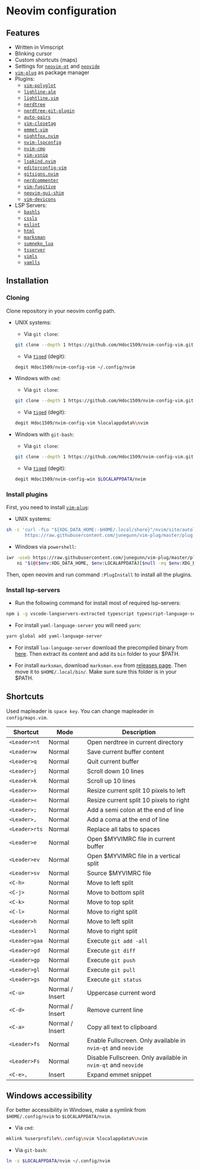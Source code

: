 # Neovim configuration

## Features

- Written in Vimscript
- Blinking cursor
- Custom shortcuts (maps)
- Settings for [`neovim-qt`](https://github.com/equalsraf/neovim-qt) and [`neovide`](https://github.com/neovide/neovide)
- [`vim-plug`](https://github.com/junegunn/vim-plug) as package manager
- Plugins:
  - [`vim-polyglot`](https://github.com/sheerun/vim-polyglot)
  - [`lighline-ale`](https://github.com/maximbaz/lightline-ale)
  - [`lightline.vim`](https://github.com/itchyny/lightline.vim)
  - [`nerdtree`](https://github.com/scrooloose/nerdtree-project-plugin)
  - [`nerdtree-git-plugin`](https://github.com/Xuyuanp/nerdtree-git-plugin)
  - [`auto-pairs`](https://github.com/jiangmiao/auto-pairs)
  - [`vim-closetag`](https://github.com/alvan/vim-closetag)
  - [`emmet-vim`](https://github.com/mattn/emmet-vim)
  - [`nightfox.nvim`](https://github.com/EdenEast/nightfox.nvim)
  - [`nvim-lspconfig`](https://github.com/neovim/nvim-lspconfig)
  - [`nvim-cmp`](https://github.com/hrsh7th/nvim-cmp/)
  - [`vim-vsnip`](https://github.com/hrsh7th/vim-vsnip)
  - [`lspkind.nvim`](https://github.com/onsails/lspkind.nvim)
  - [`editorconfig-vim`](https://github.com/editorconfig/editorconfig-vim)
  - [`gitsigns.nvim`](https://github.com/lewis6991/gitsigns.nvim)
  - [`nerdcommenter`](https://github.com/scrooloose/nerdcommenter)
  - [`vim-fugitive`](https://github.com/tpope/vim-fugitive)
  - [`neovim-gui-shim`](https://github.com/equalsraf/neovim-gui-shim)
  - [`vim-devicons`](https://github.com/ryanoasis/vim-devicons)
- LSP Servers:
  - [`bashls`](https://github.com/neovim/nvim-lspconfig/blob/master/doc/server_configurations.md#bashls)
  - [`cssls`](https://github.com/neovim/nvim-lspconfig/blob/master/doc/server_configurations.md#cssls)
  - [`eslint`](https://github.com/neovim/nvim-lspconfig/blob/master/doc/server_configurations.md#eslint)
  - [`html`](https://github.com/neovim/nvim-lspconfig/blob/master/doc/server_configurations.md#html)
  - [`marksman`](https://github.com/neovim/nvim-lspconfig/blob/master/doc/server_configurations.md#marksman)
  - [`sumneko_lua`](https://github.com/neovim/nvim-lspconfig/blob/master/doc/server_configurations.md#sumneko_lua)
  - [`tsserver`](https://github.com/neovim/nvim-lspconfig/blob/master/doc/server_configurations.md#tsserver)
  - [`vimls`](https://github.com/neovim/nvim-lspconfig/blob/master/doc/server_configurations.md#vimls)
  - [`yamlls`](https://github.com/neovim/nvim-lspconfig/blob/master/doc/server_configurations.md#yamlls)

## Installation

### Cloning

Clone repository in your neovim config path.

- UNIX systems:

    - Via `git clone`:

    ```sh
    git clone --depth 1 https://github.com/Hdoc1509/nvim-config-vim.git ~/.config/nvim
    ```

    - Via [`tiged`](https://github.com/tiged/tiged) (degit):

    ```sh
    degit Hdoc1509/nvim-config-vim ~/.config/nvim
    ```

- Windows with `cmd`:

    - Via `git clone`:

    ```sh
    git clone --depth 1 https://github.com/Hdoc1509/nvim-config-vim.git %localappdata%\nvim
    ```

    - Via [`tiged`](https://github.com/tiged/tiged) (degit):

    ```sh
    degit Hdoc1509/nvim-config-vim %localappdata%\nvim
    ```

- Windows with `git-bash`:

    - Via `git clone`:

    ```sh
    git clone --depth 1 https://github.com/Hdoc1509/nvim-config-vim.git $LOCALAPPDATA/nvim
    ```

    - Via [`tiged`](https://github.com/tiged/tiged) (degit):

    ```sh
    degit Hdoc1509/nvim-config-win $LOCALAPPDATA/nvim
    ```

### Install plugins

First, you need to install [`vim-plug`](https://github.com/junegunn/vim-plug):

- UNIX systems:

```sh
sh -c 'curl -fLo "${XDG_DATA_HOME:-$HOME/.local/share}"/nvim/site/autoload/plug.vim --create-dirs \
       https://raw.githubusercontent.com/junegunn/vim-plug/master/plug.vim'
```

- Windows via `powershell`:

```sh
iwr -useb https://raw.githubusercontent.com/junegunn/vim-plug/master/plug.vim |`
    ni "$(@($env:XDG_DATA_HOME, $env:LOCALAPPDATA)[$null -eq $env:XDG_DATA_HOME])/nvim-data/site/autoload/plug.vim" -Force
```

Then, open neovim and run command `:PlugInstall` to install all the plugins.

### Install lsp-servers

- Run the following command for install most of required lsp-servers:

```sh
npm i -g vscode-langservers-extracted typescript typescript-language-server vim-language-server bash-language-server
```

- For install `yaml-language-server` you will need `yarn`:

```sh
yarn global add yaml-language-server
```

- For install `lua-language-server` download the precompiled binary from [here](https://github.com/sumneko/lua-language-server/releases). Then extract its content and add its `bin` folder to your $PATH.

- For install `marksman`, download `marksman.exe` from [releases page](https://github.com/artempyanykh/marksman/releases). Then move it to `$HOME/.local/bin/`. Make sure sure this folder is in your $PATH.

## Shortcuts

Used mapleader is `space key`. You can change mapleader in `config/maps.vim`.

| Shortcut      | Mode            | Description                                                   |
|---------------|-----------------|---------------------------------------------------------------|
| `<Leader>nt`  | Normal          | Open nerdtree in current directory                            |
| `<Leader>w`   | Normal          | Save current buffer content                                   |
| `<Leader>q`   | Normal          | Quit current buffer                                           |
| `<Leader>j`   | Normal          | Scroll down 10 lines                                          |
| `<Leader>k`   | Normal          | Scroll up 10 lines                                            |
| `<Leader>>`   | Normal          | Resize current split 10 pixels to left                        |
| `<Leader><`   | Normal          | Resize current split 10 pixels to right                       |
| `<Leader>;`   | Normal          | Add a semi colon at the end of line                           |
| `<Leader>,`   | Normal          | Add a coma at the end of line                                 |
| `<Leader>rts` | Normal          | Replace all tabs to spaces                                    |
| `<Leader>e`   | Normal          | Open $MYVIMRC file in current buffer                          |
| `<Leader>ev`  | Normal          | Open $MYVIMRC file in a vertical split                        |
| `<Leader>sv`  | Normal          | Source $MYVIMRC file                                          |
| `<C-h>`       | Normal          | Move to left split                                            |
| `<C-j>`       | Normal          | Move to bottom split                                          |
| `<C-k>`       | Normal          | Move to top split                                             |
| `<C-l>`       | Normal          | Move to right split                                           |
| `<Leader>h`   | Normal          | Move to left split                                            |
| `<Leader>l`   | Normal          | Move to right split                                           |
| `<Leader>gaa` | Normal          | Execute `git add -all`                                        |
| `<Leader>gd`  | Normal          | Execute `git diff`                                            |
| `<Leader>gp`  | Normal          | Execute `git push`                                            |
| `<Leader>gl`  | Normal          | Execute `git pull`                                            |
| `<Leader>gs`  | Normal          | Execute `git status`                                          |
| `<C-u>`       | Normal / Insert | Uppercase current word                                        |
| `<C-d>`       | Normal / Insert | Remove current line                                           |
| `<C-a>`       | Normal / Insert | Copy all text to clipboard                                    |
| `<Leader>fs`  | Normal          | Enable Fullscreen. Only available in `nvim-qt` and `neovide`  |
| `<Leader>Fs`  | Normal          | Disable Fullscreen. Only available in `nvim-qt` and `neovide` |
| `<C-e>,`      | Insert          | Expand emmet snippet                                          |

## Windows accessibility

For better accessibility in Windows, make a symlink from `$HOME/.config/nvim` to `$LOCALAPPDATA/nvim`.

- Via `cmd`:

```sh
mklink %userprofile%\.config\nvim %localappdata%\nvim
```

- Via `git-bash`:

```sh
ln -s $LOCALAPPDATA/nvim ~/.config/nvim
```

